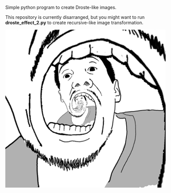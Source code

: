 Simple python program to create Droste-like images.

This repository is currently disarranged, but you might want to run **droste_effect_2.py** to create recursive-like image transformation.

![alt tag](https://raw.githubusercontent.com/azer89/Droste_Generator/master/images/figure_azer.png)
